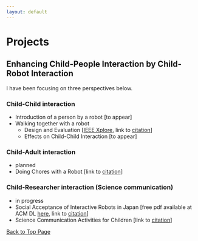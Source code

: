 ```yaml
---
layout: default
---
```


# Projects

## Enhancing Child-People Interaction by Child-Robot Interaction

I have been focusing on three perspectives below.  

### Child-Child interaction

- Introduction of a person by a robot [to appear]
- Walking together with a robot
  - Design and Evaluation
  [<a href="https://doi.org/10.1109/SII.2015.7405071">IEEE Xplore</a>, link to <a href="{{ site.baseurl }}/publications.html#SII2015">citation</a>]
   - Effects on Child-Child Interaction
   [to appear]

### Child-Adult interaction

- planned
- Doing Chores with a Robot [link to <a href="{{ site.baseurl }}/publications.html#IFHE2016">citation</a>]

### Child-Researcher interaction (Science communication)

- in progress
- Social Acceptance of Interactive Robots in Japan [free pdf available at ACM DL <a href="https://doi.org/10.1145/3173386.3177012">here</a>, link to <a href="{{ site.baseurl }}/publications.html#HRI2018-2">citation</a>]
- Science Communication Activities for Children [link to <a href="{{ site.baseurl }}/publications.html#RSJ2017">citation</a>]

<a href="{{ site.baseurl }}/index.html">Back to Top Page</a>
